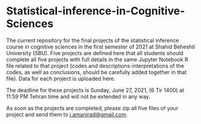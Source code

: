 # Statistical-inference-in-Cognitive-Sciences

The current repository for the final projects of the statistical inference course in cognitive sciences in the first semester of 2021 at Shahid Beheshti University (SBU). Five projects are defined here that all students should complete all five projects with full details in the same Jupyter Notebook R file related to that project (codes and descriptions-interpretations of the codes, as well as conclusions, should be carefully added together in that file). Data for each project is uploaded here.

The deadline for these projects is Sunday, June 27, 2021, (6 Tir 1400) at 11:59 PM Tehran time and will not be extended in any way.

As soon as the projects are completed, please zip all five files of your project and send them to j.amanirad@gmail.com.
